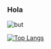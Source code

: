 

### Hola 

![but](https://encrypted-tbn0.gstatic.com/images?q=tbn:ANd9GcS-roAkCq43DNr3woCouPgrd9XSs2YxBm3_7lKEKKbFHB4A1JlETdIE3sjSR1xPBZuTbZk&usqp=CAU?raw=true)

<!--
**ThePowerdinoDeluxe990/ThePowerdinoDeluxe990** is a ✨ _special_ ✨ repository because its `README.md` (this file) appears on your GitHub profile.
Here are some ideas to get you started:
- 🔭 I’m currently working on ...
- 🌱 I’m currently learning ...
- 👯 I’m looking to collaborate on ...
- 🤔 I’m looking for help with ...
- 💬 Ask me about ...
- 📫 How to reach me: ...
- 😄 Pronouns: ...
- ⚡ Fun fact: ...
-->

[![Top Langs](https://github-readme-stats.vercel.app/api/top-langs/?username=ThePowerdinoDeluxe990&langs_count=6&hide=html,css,scss)](https://github.com/ThePowerdinoDeluxe990/github-readme-stats)
<!--
**ThePowerdinoDeluxe990/ThePowerdinoDeluxe990** is a ✨ _special_ ✨ repository because its `README.md` (this file) appears on your GitHub profile.

Here are some ideas to get you started:

- 🔭 I’m currently working on ...
- 🌱 I’m currently learning ...
- 👯 I’m looking to collaborate on ...
- 🤔 I’m looking for help with ...
- 💬 Ask me about ...
- 📫 How to reach me: ...
- 😄 Pronouns: ...
- ⚡ Fun fact: ...
-->
